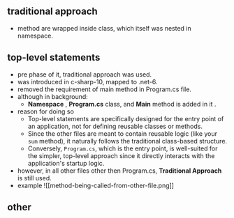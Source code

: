 
## traditional approach
- method are wrapped inside class, which itself was nested in namespace.

## top-level statements
- pre phase of it, traditional approach was used.
- was introduced in c-sharp-10, mapped to .net-6.
- removed the requirement of main method in Program.cs file.
- although in background:
	- **Namespace** , **Program.cs** class, and **Main** method is added in it .
- reason for doing so
	- Top-level statements are specifically designed for the entry point of an application, not for defining reusable classes or methods.
	- Since the other files are meant to contain reusable logic (like your `sum` method), it naturally follows the traditional class-based structure.
	- Conversely, `Program.cs`, which is the entry point, is well-suited for the simpler, top-level approach since it directly interacts with the application's startup logic.
- however, in all other files other then Program.cs, **Traditional Approach** is still used.
- example
	![[method-being-called-from-other-file.png]]	


## other

